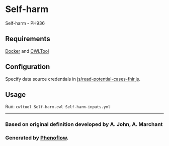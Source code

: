 # Self-harm

Self-harm - PH936

## Requirements

[Docker](https://docs.docker.com/install/) and [CWLTool](https://github.com/common-workflow-language/cwltool#install)

## Configuration

Specify data source credentials in [js/read-potential-cases-fhir.js](js/read-potential-cases-fhir.js).

## Usage

Run: `cwltool Self-harm.cwl Self-harm-inputs.yml`

***

### Based on original definition developed by A. John, A. Marchant
### Generated by [Phenoflow](https://kclhi.org/phenoflow).
